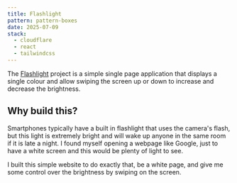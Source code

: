 ```yaml
---
title: Flashlight
pattern: pattern-boxes
date: 2025-07-09
stack:
  - cloudflare
  - react
  - tailwindcss
---
```


The [Flashlight](https:flashlight.jameslawler.com/) project is a simple single page application that displays a single colour and allow swiping the screen up or down to increase and decrease the brightness.

## Why build this?

Smartphones typically have a built in flashlight that uses the camera's flash, but this light is extremely bright and will wake up anyone in the same room if it is late a night. I found myself opening a webpage like Google, just to have a white screen and this would be plenty of light to see.

I built this simple website to do exactly that, be a white page, and give me some control over the brightness by swiping on the screen.
